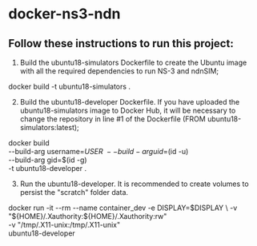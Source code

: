 # docker-ns3-ndn

## Follow these instructions to run this project:

1. Build the ubuntu18-simulators Dockerfile to create the Ubuntu image with all the required dependencies to run NS-3 and ndnSIM;

docker build -t ubuntu18-simulators .

2. Build the ubuntu18-developer Dockerfile. If you have uploaded the ubuntu18-simulators image to Docker Hub, it will be necessary to change the repository in line #1 of the Dockerfile (FROM ubuntu18-simulators:latest);

docker build \
--build-arg username=${USER} \
--build-arg uid=$(id -u) \
--build-arg gid=$(id -g) \
-t ubuntu18-developer .

3. Run the ubuntu18-developer. It is recommended to create volumes to persist the "scratch" folder data.

docker run -it --rm --name container_dev -e DISPLAY=$DISPLAY \
-v "${HOME}/.Xauthority:${HOME}/.Xauthority:rw" \
-v "/tmp/.X11-unix:/tmp/.X11-unix" \
ubuntu18-developer
